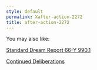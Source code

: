 ```yaml
---
style: default
permalink: Xafter-action-2272
title: after-action-2272
---
```

You may also like:

[Standard Dream Report 66-Y 990.1](http://scp-wiki.net/dream-report-990-1)

[Continued Deliberations](http://scp-wiki.net/continued-deliberations)
